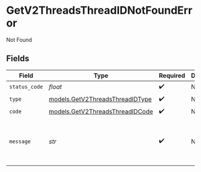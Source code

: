 # GetV2ThreadsThreadIDNotFoundError

Not Found


## Fields

| Field                                                                    | Type                                                                     | Required                                                                 | Description                                                              | Example                                                                  |
| ------------------------------------------------------------------------ | ------------------------------------------------------------------------ | ------------------------------------------------------------------------ | ------------------------------------------------------------------------ | ------------------------------------------------------------------------ |
| `status_code`                                                            | *float*                                                                  | :heavy_check_mark:                                                       | N/A                                                                      |                                                                          |
| `type`                                                                   | [models.GetV2ThreadsThreadIDType](../models/getv2threadsthreadidtype.md) | :heavy_check_mark:                                                       | N/A                                                                      |                                                                          |
| `code`                                                                   | [models.GetV2ThreadsThreadIDCode](../models/getv2threadsthreadidcode.md) | :heavy_check_mark:                                                       | N/A                                                                      |                                                                          |
| `message`                                                                | *str*                                                                    | :heavy_check_mark:                                                       | N/A                                                                      | Thread with ID "a649e4d9-435c-43fb-83ba-847b4876f27a" was not found.     |